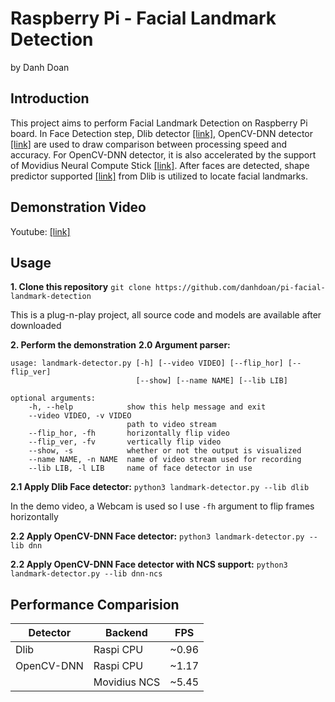 # Raspberry Pi - Facial Landmark Detection

by Danh Doan


## Introduction
This project aims to perform Facial Landmark Detection on Raspberry Pi board. 
In Face Detection step, Dlib detector [[link]](http://dlib.net/imaging.html#get_frontal_face_detector), OpenCV-DNN detector [[link]](https://github.com/opencv/opencv/tree/master/samples/dnn/face_detector) are used to draw comparison between processing speed and accuracy. For OpenCV-DNN detector, it is also accelerated by the support of Movidius Neural Compute Stick [[link]](https://software.intel.com/en-us/movidius-ncs).
After faces are detected, shape predictor supported [[link]](http://dlib.net/face_landmark_detection.py.html) from Dlib is utilized to locate facial landmarks.

## Demonstration Video
Youtube: [[link]](https://youtu.be/WzvgrhrDC1s)

## Usage
**1. Clone this repository**
`git clone https://github.com/danhdoan/pi-facial-landmark-detection`

This is a plug-n-play project, all source code and models are available after downloaded

**2. Perform the demonstration**
**2.0 Argument parser:**

	usage: landmark-detector.py [-h] [--video VIDEO] [--flip_hor] [--flip_ver]  
								[--show] [--name NAME] [--lib LIB]

	optional arguments:
		-h, --help            show this help message and exit
	    --video VIDEO, -v VIDEO
	                          path to video stream
		--flip_hor, -fh       horizontally flip video
		--flip_ver, -fv       vertically flip video
		--show, -s            whether or not the output is visualized
		--name NAME, -n NAME  name of video stream used for recording
		--lib LIB, -l LIB     name of face detector in use
	
**2.1 Apply Dlib Face detector:**
	`python3 landmark-detector.py --lib dlib`

In the demo video, a Webcam is used so I use `-fh` argument to flip frames horizontally
	
**2.2 Apply OpenCV-DNN Face detector:**
	`python3 landmark-detector.py --lib dnn`
	
**2.2 Apply OpenCV-DNN Face detector with NCS support:**
	`python3 landmark-detector.py --lib dnn-ncs`

## Performance Comparision

| Detector   | Backend |  FPS |
|-------------|-----|-- |
| Dlib | Raspi CPU |~0.96|
| OpenCV-DNN| Raspi CPU| ~1.17 |
|| Movidius NCS | ~5.45

